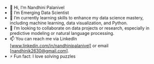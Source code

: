 - 👋 Hi, I’m Nandhini Palanivel
- 👀 I’m Emerging Data Scientist
- 🌱 I’m currently learning skills to enhance my data science mastery, including machine learning, data visualization, and Python.
- 💞️ I’m looking to collaborate on data projects or research, especially in predictive modeling or natural language processing.
- 📫 You can reach me via LinkedIn [www.linkedin.com/in/nandhinipalanivel] or email [nandhinik2630@gmail.com].
- ⚡ Fun fact: I love solving puzzles 

<!---
Nandhini0226/Nandhini0226 is a ✨ special ✨ repository because its `README.md` (this file) appears on your GitHub profile.
You can click the Preview link to take a look at your changes.
--->
